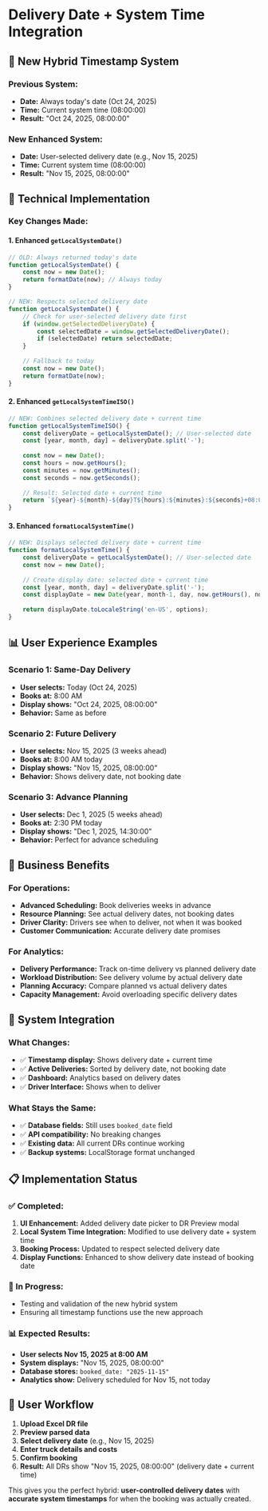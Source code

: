 # Delivery Date + System Time Integration

## 🎯 **New Hybrid Timestamp System**

### **Previous System:**
- **Date:** Always today's date (Oct 24, 2025)
- **Time:** Current system time (08:00:00)
- **Result:** "Oct 24, 2025, 08:00:00"

### **New Enhanced System:**
- **Date:** User-selected delivery date (e.g., Nov 15, 2025)
- **Time:** Current system time (08:00:00)
- **Result:** "Nov 15, 2025, 08:00:00"

## 🔧 **Technical Implementation**

### **Key Changes Made:**

#### **1. Enhanced `getLocalSystemDate()`**
```javascript
// OLD: Always returned today's date
function getLocalSystemDate() {
    const now = new Date();
    return formatDate(now); // Always today
}

// NEW: Respects selected delivery date
function getLocalSystemDate() {
    // Check for user-selected delivery date first
    if (window.getSelectedDeliveryDate) {
        const selectedDate = window.getSelectedDeliveryDate();
        if (selectedDate) return selectedDate;
    }
    
    // Fallback to today
    const now = new Date();
    return formatDate(now);
}
```

#### **2. Enhanced `getLocalSystemTimeISO()`**
```javascript
// NEW: Combines selected delivery date + current time
function getLocalSystemTimeISO() {
    const deliveryDate = getLocalSystemDate(); // User-selected date
    const [year, month, day] = deliveryDate.split('-');
    
    const now = new Date();
    const hours = now.getHours();
    const minutes = now.getMinutes();
    const seconds = now.getSeconds();
    
    // Result: Selected date + current time
    return `${year}-${month}-${day}T${hours}:${minutes}:${seconds}+08:00`;
}
```

#### **3. Enhanced `formatLocalSystemTime()`**
```javascript
// NEW: Displays selected delivery date + current time
function formatLocalSystemTime() {
    const deliveryDate = getLocalSystemDate(); // User-selected date
    const now = new Date();
    
    // Create display date: selected date + current time
    const [year, month, day] = deliveryDate.split('-');
    const displayDate = new Date(year, month-1, day, now.getHours(), now.getMinutes(), now.getSeconds());
    
    return displayDate.toLocaleString('en-US', options);
}
```

## 📊 **User Experience Examples**

### **Scenario 1: Same-Day Delivery**
- **User selects:** Today (Oct 24, 2025)
- **Books at:** 8:00 AM
- **Display shows:** "Oct 24, 2025, 08:00:00"
- **Behavior:** Same as before

### **Scenario 2: Future Delivery**
- **User selects:** Nov 15, 2025 (3 weeks ahead)
- **Books at:** 8:00 AM today
- **Display shows:** "Nov 15, 2025, 08:00:00"
- **Behavior:** Shows delivery date, not booking date

### **Scenario 3: Advance Planning**
- **User selects:** Dec 1, 2025 (5 weeks ahead)
- **Books at:** 2:30 PM today
- **Display shows:** "Dec 1, 2025, 14:30:00"
- **Behavior:** Perfect for advance scheduling

## 🎯 **Business Benefits**

### **For Operations:**
- **Advanced Scheduling:** Book deliveries weeks in advance
- **Resource Planning:** See actual delivery dates, not booking dates
- **Driver Clarity:** Drivers see when to deliver, not when it was booked
- **Customer Communication:** Accurate delivery date promises

### **For Analytics:**
- **Delivery Performance:** Track on-time delivery vs planned delivery date
- **Workload Distribution:** See delivery volume by actual delivery date
- **Planning Accuracy:** Compare planned vs actual delivery dates
- **Capacity Management:** Avoid overloading specific delivery dates

## 🔄 **System Integration**

### **What Changes:**
- ✅ **Timestamp display:** Shows delivery date + current time
- ✅ **Active Deliveries:** Sorted by delivery date, not booking date
- ✅ **Dashboard:** Analytics based on delivery dates
- ✅ **Driver Interface:** Shows when to deliver

### **What Stays the Same:**
- ✅ **Database fields:** Still uses `booked_date` field
- ✅ **API compatibility:** No breaking changes
- ✅ **Existing data:** All current DRs continue working
- ✅ **Backup systems:** LocalStorage format unchanged

## 📋 **Implementation Status**

### **✅ Completed:**
1. **UI Enhancement:** Added delivery date picker to DR Preview modal
2. **Local System Time Integration:** Modified to use delivery date + system time
3. **Booking Process:** Updated to respect selected delivery date
4. **Display Functions:** Enhanced to show delivery date instead of booking date

### **🔄 In Progress:**
- Testing and validation of the new hybrid system
- Ensuring all timestamp functions use the new approach

### **📊 Expected Results:**
- **User selects Nov 15, 2025 at 8:00 AM**
- **System displays:** "Nov 15, 2025, 08:00:00"
- **Database stores:** `booked_date: "2025-11-15"`
- **Analytics show:** Delivery scheduled for Nov 15, not today

## 🎉 **User Workflow**

1. **Upload Excel DR file**
2. **Preview parsed data**
3. **Select delivery date** (e.g., Nov 15, 2025)
4. **Enter truck details and costs**
5. **Confirm booking**
6. **Result:** All DRs show "Nov 15, 2025, 08:00:00" (delivery date + current time)

This gives you the perfect hybrid: **user-controlled delivery dates** with **accurate system timestamps** for when the booking was actually created.